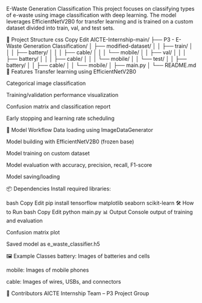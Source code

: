  E-Waste Generation Classification
This project focuses on classifying types of e-waste using image classification with deep learning. The model leverages EfficientNetV2B0 for transfer learning and is trained on a custom dataset divided into train, val, and test sets.

📁 Project Structure
css
Copy
Edit
AICTE-Internship-main/
├── P3 - E-Waste Generation Classification/
│   ├── modified-dataset/
│   │   ├── train/
│   │   │   ├── battery/
│   │   │   ├── cable/
│   │   │   └── mobile/
│   │   ├── val/
│   │   │   ├── battery/
│   │   │   ├── cable/
│   │   │   └── mobile/
│   │   └── test/
│   │       ├── battery/
│   │       ├── cable/
│   │       └── mobile/
│   ├── main.py
│   └── README.md
🚀 Features
Transfer learning using EfficientNetV2B0

Categorical image classification

Training/validation performance visualization

Confusion matrix and classification report

Early stopping and learning rate scheduling

🧠 Model Workflow
Data loading using ImageDataGenerator

Model building with EfficientNetV2B0 (frozen base)

Model training on custom dataset

Model evaluation with accuracy, precision, recall, F1-score

Model saving/loading

📦 Dependencies
Install required libraries:

bash
Copy
Edit
pip install tensorflow matplotlib seaborn scikit-learn
🛠 How to Run
bash
Copy
Edit
python main.py
📊 Output
Console output of training and evaluation

Confusion matrix plot

Saved model as e_waste_classifier.h5

🖼 Example Classes
battery: Images of batteries and cells

mobile: Images of mobile phones

cable: Images of wires, USBs, and connectors

👥 Contributors
AICTE Internship Team – P3 Project Group
